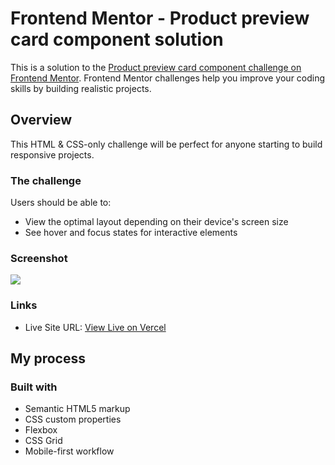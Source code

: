 # Frontend Mentor - Product preview card component solution

This is a solution to the [Product preview card component challenge on Frontend Mentor](https://www.frontendmentor.io/challenges/product-preview-card-component-GO7UmttRfa). Frontend Mentor challenges help you improve your coding skills by building realistic projects. 

## Overview
This HTML & CSS-only challenge will be perfect for anyone starting to build responsive projects.

### The challenge

Users should be able to:
- View the optimal layout depending on their device's screen size
- See hover and focus states for interactive elements

### Screenshot

![](./images/screenshot.jpg)


### Links

- Live Site URL: [View Live on Vercel](https://your-live-site-url.com)

## My process

### Built with

- Semantic HTML5 markup
- CSS custom properties
- Flexbox
- CSS Grid
- Mobile-first workflow
